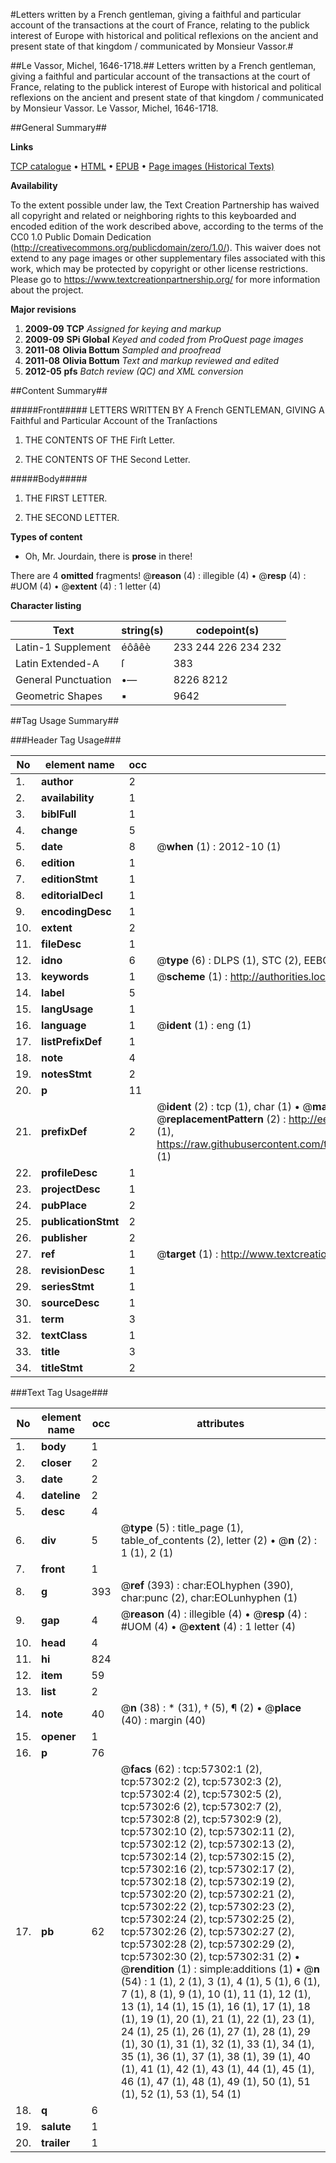 #Letters written by a French gentleman, giving a faithful and particular account of the transactions at the court of France, relating to the publick interest of Europe with historical and political reflexions on the ancient and present state of that kingdom / communicated by Monsieur Vassor.#

##Le Vassor, Michel, 1646-1718.##
Letters written by a French gentleman, giving a faithful and particular account of the transactions at the court of France, relating to the publick interest of Europe with historical and political reflexions on the ancient and present state of that kingdom / communicated by Monsieur Vassor.
Le Vassor, Michel, 1646-1718.

##General Summary##

**Links**

[TCP catalogue](http://www.ota.ox.ac.uk/tcp/)  • 
[HTML](http://tei.it.ox.ac.uk/tcp/Texts-HTML/free/A48/A48266.html)  • 
[EPUB](http://tei.it.ox.ac.uk/tcp/Texts-EPUB/free/A48/A48266.epub) • 
[Page images (Historical Texts)](https://historicaltexts.jisc.ac.uk/eebo-12254547e)

**Availability**

To the extent possible under law, the Text Creation Partnership has waived all copyright and related or neighboring rights to this keyboarded and encoded edition of the work described above, according to the terms of the CC0 1.0 Public Domain Dedication (http://creativecommons.org/publicdomain/zero/1.0/). This waiver does not extend to any page images or other supplementary files associated with this work, which may be protected by copyright or other license restrictions. Please go to https://www.textcreationpartnership.org/ for more information about the project.

**Major revisions**

1. __2009-09__ __TCP__ *Assigned for keying and markup*
1. __2009-09__ __SPi Global__ *Keyed and coded from ProQuest page images*
1. __2011-08__ __Olivia Bottum__ *Sampled and proofread*
1. __2011-08__ __Olivia Bottum__ *Text and markup reviewed and edited*
1. __2012-05__ __pfs__ *Batch review (QC) and XML conversion*

##Content Summary##

#####Front#####
LETTERS WRITTEN BY A French GENTLEMAN, GIVING A Faithful and Particular Account of the Tranſactions 
1. THE CONTENTS OF THE Firſt Letter.

1. THE CONTENTS OF THE Second Letter.

#####Body#####

1. THE FIRST LETTER.

1. THE SECOND LETTER.

**Types of content**

  * Oh, Mr. Jourdain, there is **prose** in there!

There are 4 **omitted** fragments! 
 @__reason__ (4) : illegible (4)  •  @__resp__ (4) : #UOM (4)  •  @__extent__ (4) : 1 letter (4)

**Character listing**


|Text|string(s)|codepoint(s)|
|---|---|---|
|Latin-1 Supplement|éôâêè|233 244 226 234 232|
|Latin Extended-A|ſ|383|
|General Punctuation|•—|8226 8212|
|Geometric Shapes|▪|9642|

##Tag Usage Summary##

###Header Tag Usage###

|No|element name|occ|attributes|
|---|---|---|---|
|1.|__author__|2||
|2.|__availability__|1||
|3.|__biblFull__|1||
|4.|__change__|5||
|5.|__date__|8| @__when__ (1) : 2012-10 (1)|
|6.|__edition__|1||
|7.|__editionStmt__|1||
|8.|__editorialDecl__|1||
|9.|__encodingDesc__|1||
|10.|__extent__|2||
|11.|__fileDesc__|1||
|12.|__idno__|6| @__type__ (6) : DLPS (1), STC (2), EEBO-CITATION (1), OCLC (1), VID (1)|
|13.|__keywords__|1| @__scheme__ (1) : http://authorities.loc.gov/ (1)|
|14.|__label__|5||
|15.|__langUsage__|1||
|16.|__language__|1| @__ident__ (1) : eng (1)|
|17.|__listPrefixDef__|1||
|18.|__note__|4||
|19.|__notesStmt__|2||
|20.|__p__|11||
|21.|__prefixDef__|2| @__ident__ (2) : tcp (1), char (1)  •  @__matchPattern__ (2) : ([0-9\-]+):([0-9IVX]+) (1), (.+) (1)  •  @__replacementPattern__ (2) : http://eebo.chadwyck.com/downloadtiff?vid=$1&page=$2 (1), https://raw.githubusercontent.com/textcreationpartnership/Texts/master/tcpchars.xml#$1 (1)|
|22.|__profileDesc__|1||
|23.|__projectDesc__|1||
|24.|__pubPlace__|2||
|25.|__publicationStmt__|2||
|26.|__publisher__|2||
|27.|__ref__|1| @__target__ (1) : http://www.textcreationpartnership.org/docs/. (1)|
|28.|__revisionDesc__|1||
|29.|__seriesStmt__|1||
|30.|__sourceDesc__|1||
|31.|__term__|3||
|32.|__textClass__|1||
|33.|__title__|3||
|34.|__titleStmt__|2||


###Text Tag Usage###

|No|element name|occ|attributes|
|---|---|---|---|
|1.|__body__|1||
|2.|__closer__|2||
|3.|__date__|2||
|4.|__dateline__|2||
|5.|__desc__|4||
|6.|__div__|5| @__type__ (5) : title_page (1), table_of_contents (2), letter (2)  •  @__n__ (2) : 1 (1), 2 (1)|
|7.|__front__|1||
|8.|__g__|393| @__ref__ (393) : char:EOLhyphen (390), char:punc (2), char:EOLunhyphen (1)|
|9.|__gap__|4| @__reason__ (4) : illegible (4)  •  @__resp__ (4) : #UOM (4)  •  @__extent__ (4) : 1 letter (4)|
|10.|__head__|4||
|11.|__hi__|824||
|12.|__item__|59||
|13.|__list__|2||
|14.|__note__|40| @__n__ (38) : * (31), † (5), ¶ (2)  •  @__place__ (40) : margin (40)|
|15.|__opener__|1||
|16.|__p__|76||
|17.|__pb__|62| @__facs__ (62) : tcp:57302:1 (2), tcp:57302:2 (2), tcp:57302:3 (2), tcp:57302:4 (2), tcp:57302:5 (2), tcp:57302:6 (2), tcp:57302:7 (2), tcp:57302:8 (2), tcp:57302:9 (2), tcp:57302:10 (2), tcp:57302:11 (2), tcp:57302:12 (2), tcp:57302:13 (2), tcp:57302:14 (2), tcp:57302:15 (2), tcp:57302:16 (2), tcp:57302:17 (2), tcp:57302:18 (2), tcp:57302:19 (2), tcp:57302:20 (2), tcp:57302:21 (2), tcp:57302:22 (2), tcp:57302:23 (2), tcp:57302:24 (2), tcp:57302:25 (2), tcp:57302:26 (2), tcp:57302:27 (2), tcp:57302:28 (2), tcp:57302:29 (2), tcp:57302:30 (2), tcp:57302:31 (2)  •  @__rendition__ (1) : simple:additions (1)  •  @__n__ (54) : 1 (1), 2 (1), 3 (1), 4 (1), 5 (1), 6 (1), 7 (1), 8 (1), 9 (1), 10 (1), 11 (1), 12 (1), 13 (1), 14 (1), 15 (1), 16 (1), 17 (1), 18 (1), 19 (1), 20 (1), 21 (1), 22 (1), 23 (1), 24 (1), 25 (1), 26 (1), 27 (1), 28 (1), 29 (1), 30 (1), 31 (1), 32 (1), 33 (1), 34 (1), 35 (1), 36 (1), 37 (1), 38 (1), 39 (1), 40 (1), 41 (1), 42 (1), 43 (1), 44 (1), 45 (1), 46 (1), 47 (1), 48 (1), 49 (1), 50 (1), 51 (1), 52 (1), 53 (1), 54 (1)|
|18.|__q__|6||
|19.|__salute__|1||
|20.|__trailer__|1||
